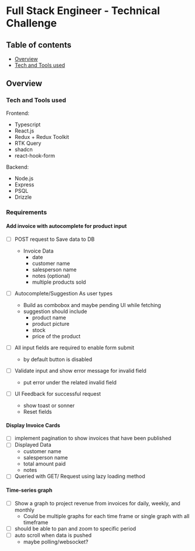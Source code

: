 # Full Stack Engineer - Technical Challenge

## Table of contents

- [Overview](#overview)
- [Tech and Tools used](#tech-and-tools-used)

## Overview

### Tech and Tools used
Frontend:
- Typescript
- React.js
- Redux + Redux Toolkit
- RTK Query
- shadcn
- react-hook-form
    
Backend:
- Node.js 
- Express
- PSQL
- Drizzle


### Requirements

#### Add invoice with autocomplete for product input

- [ ] POST request to Save data to DB

  - Invoice Data
    - date
    - customer name
    - salesperson name
    - notes (optional)
    - multiple products sold

- [ ] Autocomplete/Suggestion As user types

  - Build as combobox and maybe pending UI while fetching
  - suggestion should include
    - product name
    - product picture
    - stock
    - price of the product

- [ ] All input fields are required to enable form submit
  - by default button is disabled
- [ ] Validate input and show error message for invalid field
  - put error under the related invalid field
- [ ] UI Feedback for successful request
  - show toast or sonner
  - Reset fields

#### Display Invoice Cards

- [ ] implement pagination to show invoices that have been published
- [ ] Displayed Data
  - customer name
  - salesperson name
  - total amount paid
  - notes
- [ ] Queried with GET/ Request using lazy loading method

#### Time-series graph

- [ ] Show a graph to project revenue from invoices for daily, weekly, and monthly
  - Could be multiple graphs for each time frame or single graph with all timeframe
- [ ] should be able to pan and zoom to specific period
- [ ] auto scroll when data is pushed
  - maybe polling/websocket?
